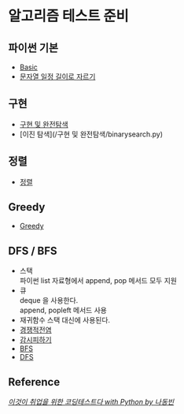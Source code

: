 # 알고리즘 테스트 준비

## 파이썬 기본

* [Basic](/basic/pythonbasic.md)
* [문자열 일정 길이로 자르기](/basic/문자열/일정_길이로_자르기.py)

## 구현

* [구현 및 완전탐색](/구현_및_완전탐색/이론.md)
* [이진 탐색](/구현 및 완전탐색/binarysearch.py)

## 정렬

* [정렬](/정렬/sort.md)  

## Greedy

* [Greedy](/Greedy/greedy.md)

## DFS / BFS

* 스택  
파이썬 list 자료형에서 append, pop 메서드 모두 지원
* 큐  
deque 을 사용한다.  
append, popleft 메서드 사용
* 재귀함수
스택 대신에 사용된다.  
* [경쟁적전염](/DFS,BFS/경쟁적전염.py)
* [감시피하기](/DFS,BFS/감시피하기.py)
* [BFS](/DFS,BFS/BFS.py)
* [DFS](/DFS,BFS/DFS.py)

## Reference

[_이것이 취업을 위한 코딩테스트다 with Python by 나동빈_](https://www.youtube.com/watch?v=Lytj_xcw8mE&list=PLRx0vPvlEmdBFBFOoK649FlEMouHISo8N)
